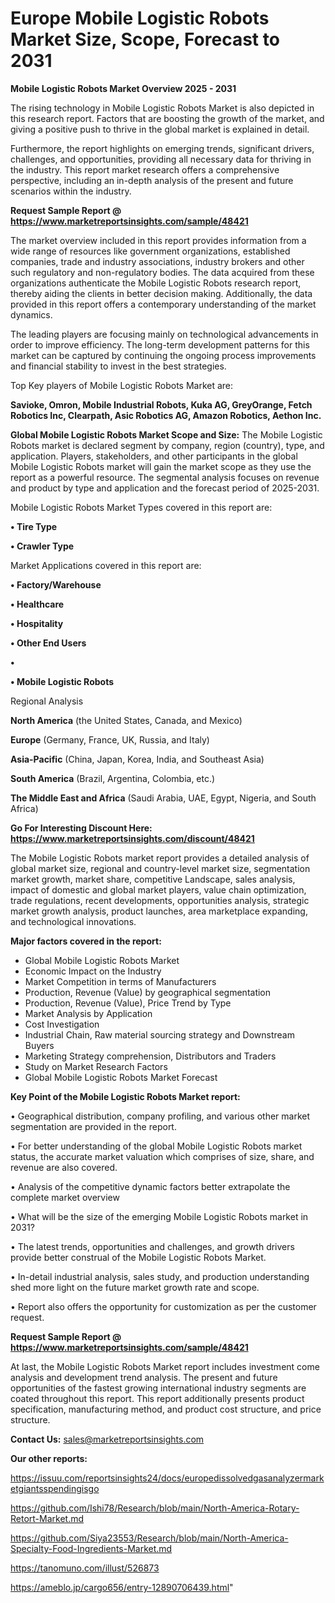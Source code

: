 # Europe Mobile Logistic Robots Market Size, Scope, Forecast to 2031

<Strong> Mobile Logistic Robots Market Overview 2025 - 2031</strong>

The rising technology in Mobile Logistic Robots Market is also depicted in this research report. Factors that are boosting the growth of the market, and giving a positive push to thrive in the global market is explained in detail.

Furthermore, the report highlights on emerging trends, significant drivers, challenges, and opportunities, providing all necessary data for thriving in the industry. This report market research offers a comprehensive perspective, including an in-depth analysis of the present and future scenarios within the industry.

<strong>Request Sample Report @ <a href=https://www.marketreportsinsights.com/sample/48421>https://www.marketreportsinsights.com/sample/48421</a></strong>

The market overview included in this report provides information from a wide range of resources like government organizations, established companies, trade and industry associations, industry brokers and other such regulatory and non-regulatory bodies. The data acquired from these organizations authenticate the Mobile Logistic Robots research report, thereby aiding the clients in better decision making. Additionally, the data provided in this report offers a contemporary understanding of the market dynamics.

The leading players are focusing mainly on technological advancements in order to improve efficiency. The long-term development patterns for this market can be captured by continuing the ongoing process improvements and financial stability to invest in the best strategies.

Top Key players of Mobile Logistic Robots Market are:

<strong>Savioke, Omron, Mobile Industrial Robots, Kuka AG, GreyOrange, Fetch Robotics Inc, Clearpath, Asic Robotics AG, Amazon Robotics, Aethon Inc.</strong>

<strong><b>Global Mobile Logistic Robots Market Scope and Size:</b></strong>
The Mobile Logistic Robots market is declared segment by company, region (country), type, and application. Players, stakeholders, and other participants in the global Mobile Logistic Robots market will gain the market scope as they use the report as a powerful resource. The segmental analysis focuses on revenue and product by type and application and the forecast period of 2025-2031.

Mobile Logistic Robots Market Types covered in this report are:

<strong>•  Tire Type

•  Crawler Type</strong>

Market Applications covered in this report are:

<strong>•  Factory/Warehouse

•  Healthcare

•  Hospitality

•  Other End Users

•  

•  Mobile Logistic Robots</strong> 

Regional Analysis

<strong>North America</strong> (the United States, Canada, and Mexico)

<strong>Europe</strong> (Germany, France, UK, Russia, and Italy)

<strong>Asia-Pacific</strong> (China, Japan, Korea, India, and Southeast Asia)

<strong>South America</strong> (Brazil, Argentina, Colombia, etc.)

<strong>The Middle East and Africa</strong> (Saudi Arabia, UAE, Egypt, Nigeria, and South Africa)

<strong>Go For Interesting Discount Here: <a href=https://www.marketreportsinsights.com/discount/48421>https://www.marketreportsinsights.com/discount/48421</a></strong>

The Mobile Logistic Robots market report provides a detailed analysis of global market size, regional and country-level market size, segmentation market growth, market share, competitive Landscape, sales analysis, impact of domestic and global market players, value chain optimization, trade regulations, recent developments, opportunities analysis, strategic market growth analysis, product launches, area marketplace expanding, and technological innovations.

<strong><b>Major factors covered in the report:</b></strong>
<ul>
  <li>Global Mobile Logistic Robots Market </li>
  <li>Economic Impact on the Industry</li>
  <li>Market Competition in terms of Manufacturers</li>
  <li>Production, Revenue (Value) by geographical segmentation</li>
  <li>Production, Revenue (Value), Price Trend by Type</li>
  <li>Market Analysis by Application</li>
  <li>Cost Investigation</li>
  <li>Industrial Chain, Raw material sourcing strategy and Downstream Buyers</li>
  <li>Marketing Strategy comprehension, Distributors and Traders</li>
  <li>Study on Market Research Factors</li>
  <li>Global Mobile Logistic Robots Market Forecast</li>
</ul>

<strong><b>Key Point of the Mobile Logistic Robots Market report:</b></strong>

• Geographical distribution, company profiling, and various other market segmentation are provided in the report.

• For better understanding of the global Mobile Logistic Robots market status, the accurate market valuation which comprises of size, share, and revenue are also covered.

• Analysis of the competitive dynamic factors better extrapolate the complete market overview

• What will be the size of the emerging Mobile Logistic Robots market in 2031?

• The latest trends, opportunities and challenges, and growth drivers provide better construal of the Mobile Logistic Robots Market.

• In-detail industrial analysis, sales study, and production understanding shed more light on the future market growth rate and scope.

• Report also offers the opportunity for customization as per the customer request.

<strong>Request Sample Report @ <a href=https://www.marketreportsinsights.com/sample/48421>https://www.marketreportsinsights.com/sample/48421</a></strong>

At last, the Mobile Logistic Robots Market report includes investment come analysis and development trend analysis. The present and future opportunities of the fastest growing international industry segments are coated throughout this report. This report additionally presents product specification, manufacturing method, and product cost structure, and price structure.

<strong>Contact Us:</strong>
sales@marketreportsinsights.com

<strong>Our other reports:</strong>

<a href=https://issuu.com/reportsinsights24/docs/europedissolvedgasanalyzermarketgiantsspendingisgo>https://issuu.com/reportsinsights24/docs/europedissolvedgasanalyzermarketgiantsspendingisgo</a>

<a href=https://github.com/Ishi78/Research/blob/main/North-America-Rotary-Retort-Market.md>https://github.com/Ishi78/Research/blob/main/North-America-Rotary-Retort-Market.md</a>

<a href=https://github.com/Siya23553/Research/blob/main/North-America-Specialty-Food-Ingredients-Market.md>https://github.com/Siya23553/Research/blob/main/North-America-Specialty-Food-Ingredients-Market.md</a>

<a href=https://tanomuno.com/illust/526873>https://tanomuno.com/illust/526873</a>

<a href=https://ameblo.jp/cargo656/entry-12890706439.html>https://ameblo.jp/cargo656/entry-12890706439.html</a>"
